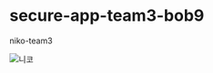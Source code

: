 # secure-app-team3-bob9
niko-team3

![니코](https://user-images.githubusercontent.com/57438644/91127287-e9ee6900-e6e0-11ea-82d4-97af6e86a613.PNG)
